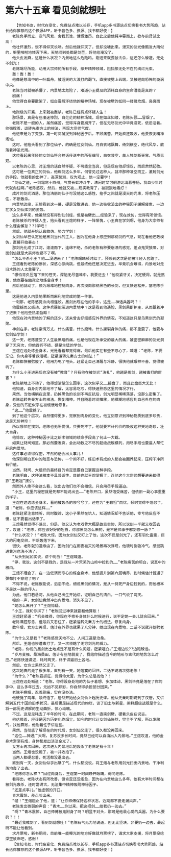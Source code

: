 # 第六十五章 看见剑就想吐
        【告知书友，时代在变化，免费站点难以长存，手机app多书源站点切换看书大势所趋，站长给你推荐的这个换源APP，听书音色多、换源、找书都好使！】
       老陈负手而立，意气风发，舍我其谁，慷慨激昂，自此之后他将冲霄而上，欲与前贤试比高！
       他壮怀激烈，恨不得仰天长啸。然后他就仰天了，但却没啸出来。漫天的剑光像瓢泼大雨似的，噼里啪啦地倾泻下来，天地间到处都是剑芒，将他给淹没了。
       他头皮发麻，这是什么状况？内景地这么危险吗，刚进来就要被击杀，这还怎么躲避，无处不剑光！
       老陈竭尽所能，动用大宗师的所有手段，撑开精神领域，阻挡那无处不在的绚烂光束。
       轰！轰！轰！
       他像是怒海中的一叶扁舟，被滔天的大浪打的翻飞，直接被劈上云端，又被砸向恐怖的漩涡中央。
       老陈当时就被杀懵了，内景地太危险了，难道小王提及的消耗自身的生命潜能是真的？
       剧痛！
       他觉得自身要散架了，如白雾般环绕他的精神场域，现在被劈的如同一缕缕炊烟，袅袅而上。
       地狱级的开篇，上来就被轰杀，老陈已经有点怀疑人生！
       那场景，真是有些凄迷惨烈，白茫茫的精神场域，现在如丝如缕，老陈头顶……冒烟了。
       老陈不是一般的人，虽然痛苦，觉得浑身要崩开了，但在无尽剑光中毕竟没死，依旧活着。他强撑着，运转先秦方士的根法，再现大宗师气度。
       他进来是为了变强，第一时间捕捉到神秘因子后，不顾痛苦，开始疯狂吸收，他要恢复精神场域。
       这时，他抬头看到了那位仙子，的确是位女剑仙，月白衣裙飘舞，倚剑横空，绝代风华，散落着神圣光雨。
       这位看起来年轻的女剑仙符合神话传说中的所有细节，白衣凌空，单人独剑断天穹，气质无双。
       以老陈的心思，对王煊的话自然怀疑，不可能全当真，但是现在他却惊叹，而后肃然起敬。
       这可是一位真正的剑仙，他练剑这么多年，何曾见过这种人，就冲那种凌空而立，激射剑光的手段，他就看的出神了，高深莫测，叹为观止，他一定要学！
       “剑仙之道，一剑霜寒十四州，气贯长虹冲斗牛，清闲时又可朝游北海暮苍梧，我自少年时代就向往啊。”老陈感叹，然后，他就又被……现实教育了，被狠狠地毒打！
       成片的剑光洒落，那位清丽的仙子可没他这么感性，抬手之间就是漫天的光束，将老陈压住，不断轰杀。
       内景地边缘，王煊看到这一幕，硬是没敢进去，他一边吸收溢出的神秘因子缓解疲惫，一边在学女剑仙挥剑的姿势。
       这么多年来，他虽然没有得到仙剑经，但是被劈出……经验来了，现在效仿，觉得有所领悟。
       老陈被杀的怀疑人生，抬头看到王煊的样子，一阵惭愧，小王真在学剑啊，他身为大宗师有什么理由懈怠？??学吧！
       然后，他就开始认真效仿，努力学剑！
       女剑仙早已认定他是黑剑当代的主人，因为在他身上感应到那柄剑的气息，现在看他还敢模仿，直接开始暴击！
       那剑光化成了江河，滚滚而下，连绵不绝，杀的老陈有种要崩溃的感觉，差点鬼哭狼嚎，对面剑仙就是大宗师也受不了啊。
       “怎么不杀小王？他……没进来？！”老陈眼睛顿时红了，预感到这次是他被年轻人套路了。
       王煊看到老陈的惨状，深感心惊肉跳，但最终他还是决定进去，毕竟机会难得，内景地对走旧术路的人太重要了。
       “哪怕背负压落下来的苍天，深陷无尽苦难中，我要进去！”他咬紧牙关，决定硬闯，就是熬着，他也要在幽寂之地练金身术！
       然后他就动了，颇为艰难地控制肉身，再次摸向那柄黑色的长剑，但又快速松开，塞老陈手里。
       这是他进入内景地果断而麻利地完成的第一件事。
       一刹那，老陈感觉血肉相连般，黑剑出现在他的手中，这是……神话兵器吗？！
       他震撼而又感动，这件兵器能带进内景地中？这是看到他遇险，黑剑果断护主，从而跟着冲了进来？他险些热泪盈眶！
       他现在对内景地的了解的还少，还未曾去仔细感应外界的情况，不知道这只是乌黑剑光的凝聚。
       神剑在手，老陈豪情万丈，什么痛苦，什么磨难，什么撕裂身体的痛，都不重要了，他要与女剑仙学剑！
       这一天，老陈遭受了人生最黑暗的痛，也是他现在所承受的最大的痛，被密密麻麻的剑光洞穿了无穷次，但他百折不挠，硬是生猛的学剑。
       王煊在远处练金身术，光是看着都觉得痛，最后他实在有些不忍心了，喊道：“老陈，不要忘记，你肉身等着救活呢，赶紧运转先秦方士的根法！”
       老陈都快被劈傻了，他用力甩了甩头，赶紧让自己清醒与冷静，很快他就眼神不善，觉得被坑了。
       为什么小王进来后也没有被“教育”？只有他在被剑光“洗礼”，他越是挥剑，越被毒打的厉害？！
       老陈躺地上不动了，他得想清楚怎么回事，这次似乎又……接盘了，而且此盘巨大无比！
       他知道，自身对内景地不了解，太容易吃亏，得快速熟悉这里的情况才行。
       果然，当他横躺在这里，扔掉黑色的长剑不再反抗后，剑光明显稀稀落落，没那么密集了。
       老陈运转先秦方士的根法，恢复精神，并且随着时间推移，他模糊地感应到自己外在的肉身，受创的五脏似乎在被缓慢地修复。
       “这……”他震撼了。
       到了他这个层次，自然懂得更多，觉察到肉身的变化，他立刻意识到神秘物质到底多珍贵，这是无价神珍！
       所以哪怕在挨剑，老陈也无所畏惧，只要死不了，他就要不计代价的吸收这种天地奇珍，壮大自身。
       他惊叹，这种神秘因子比之新术领域的续命手段高了何止一大截。
       如果让财阀知道，那必然要发疯，会出动数之不尽的超级战舰横列，用尽手段也要逼人帮忙开启内景地。
       这件事必须得保密，不然的话会出大事儿！
       他深刻明白其中的险恶与恐怖，一个闹不好，练旧术有成的人都会被圈养起来，压榨干净所有价值。
       当然，财阀、大组织的最终目的肯定是要自己掌握这种手段。
       老陈明白，这种法根本不具普适性，目前也就王煊掌握了，连他这个大宗师想要进来都得靠“王教祖”接引。
       然而外人绝不会这么看，说出去他们也不会相信，只会用尽手段逼迫。
       “小王，这里的秘密就是死都不能说出去……”老陈开口，虽然饱受痛苦，但依旧一副心事重重的样子。
       王煊在这边练金身术，看他被轰杀的惨兮兮了，还在为“王教祖”而忧，顿时觉得不落忍了，道：“老陈，你应该这样……”
       老陈赶紧注意倾听，同时腹诽，这小子果然在坑人，知道情况却不告诉他，幸亏他反应不慢，这不要套出话来了。
       王煊虽然觉得不落忍，但是，他又认为老戏骨大概是故意卖惨，所以说到一半就又收回去了，叹道：“老陈，你应该好好的坦白，你那黑剑怎么来的，是不是师承于邪剑修一脉？”
       “什么状况？！”老陈大惊，因为女剑仙又盯上了他，这次不仅是剑光了，还有羽化雷霆，巨大的闪电交织，不断轰落下来。
       很快，老陈就知道缘由了，因为剑门在雨夜被灭的场景再次浮现，他顿时倒吸冷气，感觉跳进黄河也洗不清了。
       “从头到尾如实说，讲个明白！”王煊喊道。
       “停，我说，这剑不是我的，是我从一片荒芜的山岭中捡到的……”老陈痛苦的坦白，说其中的根由。
       王煊不理会了，在一边低调而专心的练金身术，他想提升到第六层境界，到时候估计普通子弹都打不穿他了吧？
       不得不说，老陈很能说，滔滔不绝，细说黑剑的情况，是从一具死尸身边找到的，而他根本不是这一脉的传人。
       为此，他口若悬河，从他自己出生开始讲，证明自己的清白，一口气说了两天。
       嗖的一声，女剑仙竟然冲出内景地，消失不见了。
       “她怎么离开了？”王煊惊疑。
       “小王，我和你拼了！”老陈回过神来就要和他算账！
       王煊赶紧道：“机会难得，你现在不修补身体什么时候进行，说不定她一会儿就会回来。”
       老陈满腔怨念，但最后又忍住了，赶紧运转先秦方士的根法，修复肉身。
       数年后，女方士再现，估计在外界也就呆了几分钟，她出现在内景地，二话不说就开始劈老陈。
       “为什么又是我？”老陈感觉天地不公，人间正道是沧桑。
       然后，王煊也惨遭毒打了，又一次领略了无穷剑光的威力。
       “老陈，你说的黑剑出土地点是不是有什么问题，赶紧坦白。”王煊边说??边跑躲远。
       “岁月变强，桑海桑田，估计有些地貌变了，我给你描述当今的地形与古代的地势怎么对应。”老陈快速讲述，耗时两天，终于讲遍旧土各地。
       然后，女方士果然又走了。
       这次她真的走了很多年，直到有一天，她落寞的回归，二话不说再次劈老陈！
       “为什么？”老陈要抓狂，觉得命太苦，为什么总是找他？！
       王煊在远处喊道：“老陈，你得设身处地的为仙子着想，多加体谅，黑剑毕竟是落在了你的手中，这么多年过去，元凶不见踪影，你自然得承担部分因果。”
       老陈干瞪眼，忍着剧痛，实在没办法。
       他硬挺了两年，最终悟了，居然开始给女剑仙上起历史课。他从先秦时期说到了汉唐，又讲解到五代十国的旧术状况，最后更是描述现代的绚烂，谈了旧土与新星，阐释超级战舰是什么，将一部历史讲解的生动曲折，惊心动魄。
       不过，这足足耗去了半年的时间，在此期间，老陈一直挨剑劈，硬着头皮在说古。
       他估摸着，应该是因为历史化作烟尘，如今的时代让女剑仙怅然，完全不了解，所以发脾气，找他算账，他耐着性子讲这些。
       果然，当彻底了解现在的时代后，女剑仙又走了，很久都没再回来。
       “这位……神通广大啊，复苏没多长时间，竟然已经可以自由出入内景地。”王煊叹道，他的金身术渐渐有成，身体都发出淡淡金光了。
       女方士再次回来，这次进入内景地后她轰杀了老陈足有十年！
       当然，王煊也没跑了，被一并收拾了。
       当两人都硬忍着，死活都没退出去。
       直到有一天，女剑仙似乎出够了气，什么都没说，将王煊与老陈用剑光扫出内景地，干净利落地轰了出去。
       “老陈你怎么样？”回过肉身后，王煊第一时间睁开眼睛，询问老陈。
       看得出，老陈状态有所改善，但肯定还没痊愈，因为在内景地这么多年，他有大半时间都在被剑光轰杀，还时常讲古，无法集中精神吸附神秘因子。
       “还差点事儿。”他虚弱的开口。
       青木震惊，差点叫出来。
       “嘘！”王煊阻止了他，道：“让你师傅保持这种状态，近期都不要走漏风声。”
       老陈发出微弱的声音：“青木……你过来，把这把剑……给我扔一边去。”
       “啊？”青木震惊，自己师傅被鬼附身了吗？明显不对头，那可是他最心爱的兵器，为什么要扔？！！
       “最近我戒剑了，看到剑就想吐！”老陈有气无力地说道，但无比坚决，非要扔一边去，最起码不能让他看到。
       求月票啦，新书期间，目前唯一能曝光的地方好像就月票榜了，请求大家支援，将月票投给深空彼岸吧，感谢！
       【告知书友，时代在变化，免费站点难以长存，手机app多书源站点切换看书大势所趋，站长给你推荐的这个换源APP，听书音色多、换源、找书都好使！】